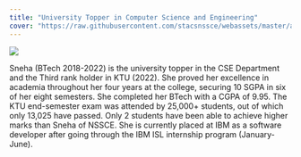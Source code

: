 ```yaml
---
title: "University Topper in Computer Science and Engineering"
cover: "https://raw.githubusercontent.com/stacsnssce/webassets/master/awards/Kerala-Technological-University.png"
---
```


![](https://raw.githubusercontent.com/stacsnssce/webassets/master/awards/sneha.jpeg)

Sneha (BTech 2018-2022) is the university topper in the CSE Department and the Third rank holder in KTU (2022). She proved her excellence in academia throughout her four years at the college, securing 10 SGPA in six of her eight semesters. She completed her BTech with a CGPA of 9.95. The KTU end-semester exam was attended by 25,000+ students, out of which only 13,025 have passed. Only 2 students have been able to achieve higher marks than Sneha of NSSCE. She is currently placed at IBM as a software developer after going through the IBM ISL internship program (January-June).
